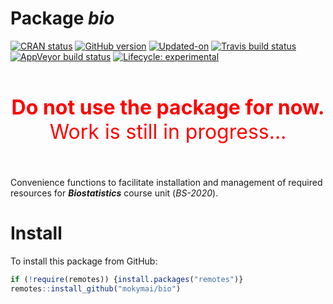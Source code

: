 
<!-- README.md is generated from README.Rmd. Please edit that file -->

# Package ***bio***

<!-- badges: start -->

[![CRAN
status](https://www.r-pkg.org/badges/version/bio)](https://CRAN.R-project.org/package=bio)
[![GitHub
version](https://img.shields.io/badge/GitHub-v0.0.0.9000-brightgreen.svg)](https://github.com/GegznaV/bio)
[![Updated-on](https://img.shields.io/badge/Updated%20on-2020--01--20-yellowgreen.svg)]()
[![Travis build
status](https://travis-ci.com/mokymai/bio.svg?branch=master)](https://travis-ci.com/mokymai/bio)
[![AppVeyor build
status](https://ci.appveyor.com/api/projects/status/github/mokymai/bio?branch=master&svg=true)](https://ci.appveyor.com/project/mokymai/bio)
[![Lifecycle:
experimental](https://img.shields.io/badge/lifecycle-experimental-orange.svg)](https://www.tidyverse.org/lifecycle/#experimental)
<!-- badges: end -->

<center>

<font color="red" size=6> <br> <b>Do not use the package for
now.</b><br> Work is still in progress… <br><br> </font>

</center>

Convenience functions to facilitate installation and management of
required resources for ***Biostatistics*** course unit (*BS-2020*).

# Install

To install this package from GitHub:

``` r
if (!require(remotes)) {install.packages("remotes")}
remotes::install_github("mokymai/bio")
```
